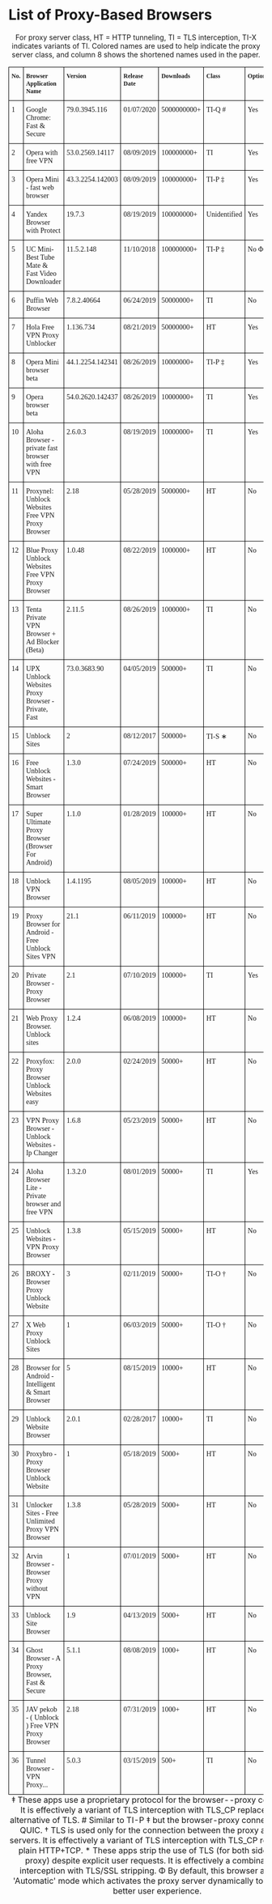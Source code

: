 <style type="text/css">
.tg  {border-collapse:collapse;border-spacing:0;}
.tg td{font-family:Arial, sans-serif;font-size:14px;padding:10px 5px;border-style:solid;border-width:1px;overflow:hidden;word-break:normal;border-color:black;}
.tg th{font-family:Arial, sans-serif;font-size:14px;font-weight:normal;padding:10px 5px;border-style:solid;border-width:1px;overflow:hidden;word-break:normal;border-color:black;}
.tg .tg-w43s{font-weight:bold;font-size:12px;font-family:"Times New Roman", Times, serif !important;;text-align:left;vertical-align:top}
.tg .tg-fia5{font-family:"Times New Roman", Times, serif !important;;text-align:left;vertical-align:top}
</style>
<h1>List of Proxy-Based Browsers</h1>
<caption align="top"> <center> For proxy server class, HT = HTTP tunneling, TI = TLS interception, TI-X indicates variants of TI. Colored names are used to help indicate the proxy server class, and column 8 shows the shortened names used in the paper.</center></caption>

<table class="tg">
  <tr>
    <th class="tg-w43s">No.</th>
    <th class="tg-w43s">Browser Application Name</th>
    <th class="tg-w43s">Version</th>
    <th class="tg-w43s">Release Date</th>
    <th class="tg-w43s">Downloads</th>
    <th class="tg-w43s">Class</th>
    <th class="tg-w43s">Optional</th>
    <th class="tg-w43s">Shortened Name</th>
  </tr>
  <tr>
    <td class="tg-fia5">1</td>
    <td class="tg-fia5">Google Chrome: Fast &amp; Secure</td>
    <td class="tg-fia5">79.0.3945.116</td>
    <td class="tg-fia5">01/07/2020</td>
    <td class="tg-fia5">5000000000+</td>
    <td class="tg-fia5">TI-Q #</td>
    <td class="tg-fia5">Yes</td>
    <td class="tg-fia5">Google Chrome</td>
  </tr>
  <tr>
    <td class="tg-fia5">2</td>
    <td class="tg-fia5">Opera with free VPN</td>
    <td class="tg-fia5">53.0.2569.14117</td>
    <td class="tg-fia5">08/09/2019</td>
    <td class="tg-fia5">100000000+</td>
    <td class="tg-fia5">TI</td>
    <td class="tg-fia5">Yes</td>
    <td class="tg-fia5">Opera</td>
  </tr>
  <tr>
    <td class="tg-fia5">3</td>
    <td class="tg-fia5">Opera Mini - fast web browser</td>
    <td class="tg-fia5">43.3.2254.142003</td>
    <td class="tg-fia5">08/09/2019</td>
    <td class="tg-fia5">100000000+</td>
    <td class="tg-fia5">TI-P ‡</td>
    <td class="tg-fia5">Yes</td>
    <td class="tg-fia5">Opera Mini</td>
  </tr>
  <tr>
    <td class="tg-fia5">4</td>
    <td class="tg-fia5">Yandex Browser with Protect</td>
    <td class="tg-fia5">19.7.3</td>
    <td class="tg-fia5">08/19/2019</td>
    <td class="tg-fia5">100000000+</td>
    <td class="tg-fia5">Unidentified</td>
    <td class="tg-fia5">Yes</td>
    <td class="tg-fia5">Yandex</td>
  </tr>
  <tr>
    <td class="tg-fia5">5</td>
    <td class="tg-fia5">UC Mini- Best Tube Mate &amp; Fast Video Downloader</td>
    <td class="tg-fia5">11.5.2.148</td>
    <td class="tg-fia5">11/10/2018</td>
    <td class="tg-fia5">100000000+</td>
    <td class="tg-fia5">TI-P ‡</td>
    <td class="tg-fia5">No Φ</td>
    <td class="tg-fia5">UC Mini</td>
  </tr>
  <tr>
    <td class="tg-fia5">6</td>
    <td class="tg-fia5">Puffin Web Browser</td>
    <td class="tg-fia5">7.8.2.40664</td>
    <td class="tg-fia5">06/24/2019</td>
    <td class="tg-fia5">50000000+</td>
    <td class="tg-fia5">TI</td>
    <td class="tg-fia5">No</td>
    <td class="tg-fia5">Puffin Browser</td>
  </tr>
  <tr>
    <td class="tg-fia5">7</td>
    <td class="tg-fia5">Hola Free VPN Proxy Unblocker</td>
    <td class="tg-fia5">1.136.734</td>
    <td class="tg-fia5">08/21/2019</td>
    <td class="tg-fia5">50000000+</td>
    <td class="tg-fia5">HT</td>
    <td class="tg-fia5">Yes</td>
    <td class="tg-fia5">Hola Browser</td>
  </tr>
  <tr>
    <td class="tg-fia5">8</td>
    <td class="tg-fia5">Opera Mini browser beta</td>
    <td class="tg-fia5">44.1.2254.142341</td>
    <td class="tg-fia5">08/26/2019</td>
    <td class="tg-fia5">10000000+</td>
    <td class="tg-fia5">TI-P ‡</td>
    <td class="tg-fia5">Yes</td>
    <td class="tg-fia5">Opera Mini Beta</td>
  </tr>
  <tr>
    <td class="tg-fia5">9</td>
    <td class="tg-fia5">Opera browser beta</td>
    <td class="tg-fia5">54.0.2620.142437</td>
    <td class="tg-fia5">08/26/2019</td>
    <td class="tg-fia5">10000000+</td>
    <td class="tg-fia5">TI</td>
    <td class="tg-fia5">Yes</td>
    <td class="tg-fia5">Opera Beta</td>
  </tr>
  <tr>
    <td class="tg-fia5">10</td>
    <td class="tg-fia5">Aloha Browser - private fast browser with free VPN</td>
    <td class="tg-fia5">2.6.0.3</td>
    <td class="tg-fia5">08/19/2019</td>
    <td class="tg-fia5">10000000+</td>
    <td class="tg-fia5">TI</td>
    <td class="tg-fia5">Yes</td>
    <td class="tg-fia5">Aloha Browser</td>
  </tr>
  <tr>
    <td class="tg-fia5">11</td>
    <td class="tg-fia5">Proxynel: Unblock Websites Free VPN Proxy Browser</td>
    <td class="tg-fia5">2.18</td>
    <td class="tg-fia5">05/28/2019</td>
    <td class="tg-fia5">5000000+</td>
    <td class="tg-fia5">HT</td>
    <td class="tg-fia5">No</td>
    <td class="tg-fia5">Proxynel Browser</td>
  </tr>
  <tr>
    <td class="tg-fia5">12</td>
    <td class="tg-fia5">Blue Proxy Unblock Websites Free VPN Proxy Browser</td>
    <td class="tg-fia5">1.0.48</td>
    <td class="tg-fia5">08/22/2019</td>
    <td class="tg-fia5">1000000+</td>
    <td class="tg-fia5">HT</td>
    <td class="tg-fia5">No</td>
    <td class="tg-fia5">Blue Proxy Browser</td>
  </tr>
  <tr>
    <td class="tg-fia5">13</td>
    <td class="tg-fia5">Tenta Private VPN Browser + Ad Blocker (Beta)</td>
    <td class="tg-fia5">2.11.5</td>
    <td class="tg-fia5">08/26/2019</td>
    <td class="tg-fia5">1000000+</td>
    <td class="tg-fia5">TI</td>
    <td class="tg-fia5">No</td>
    <td class="tg-fia5">Tenta Browser</td>
  </tr>
  <tr>
    <td class="tg-fia5">14</td>
    <td class="tg-fia5">UPX Unblock Websites Proxy Browser - Private, Fast</td>
    <td class="tg-fia5">73.0.3683.90</td>
    <td class="tg-fia5">04/05/2019</td>
    <td class="tg-fia5">500000+</td>
    <td class="tg-fia5">TI</td>
    <td class="tg-fia5">No</td>
    <td class="tg-fia5">UPX Browser</td>
  </tr>
  <tr>
    <td class="tg-fia5">15</td>
    <td class="tg-fia5">Unblock Sites</td>
    <td class="tg-fia5">2</td>
    <td class="tg-fia5">08/12/2017</td>
    <td class="tg-fia5">500000+</td>
    <td class="tg-fia5">TI-S ∗</td>
    <td class="tg-fia5">No</td>
    <td class="tg-fia5">Unblock Sites</td>
  </tr>
  <tr>
    <td class="tg-fia5">16</td>
    <td class="tg-fia5">Free Unblock Websites - Smart Browser</td>
    <td class="tg-fia5">1.3.0</td>
    <td class="tg-fia5">07/24/2019</td>
    <td class="tg-fia5">500000+</td>
    <td class="tg-fia5">HT</td>
    <td class="tg-fia5">No</td>
    <td class="tg-fia5">Unblock Smart Browser</td>
  </tr>
  <tr>
    <td class="tg-fia5">17</td>
    <td class="tg-fia5">Super Ultimate Proxy Browser (Browser For Android)</td>
    <td class="tg-fia5">1.1.0</td>
    <td class="tg-fia5">01/28/2019</td>
    <td class="tg-fia5">100000+</td>
    <td class="tg-fia5">HT</td>
    <td class="tg-fia5">No</td>
    <td class="tg-fia5">Super Browser</td>
  </tr>
  <tr>
    <td class="tg-fia5">18</td>
    <td class="tg-fia5">Unblock VPN Browser</td>
    <td class="tg-fia5">1.4.1195</td>
    <td class="tg-fia5">08/05/2019</td>
    <td class="tg-fia5">100000+</td>
    <td class="tg-fia5">HT</td>
    <td class="tg-fia5">No</td>
    <td class="tg-fia5">Unblock VPN Browser</td>
  </tr>
  <tr>
    <td class="tg-fia5">19</td>
    <td class="tg-fia5">Proxy Browser for Android - Free Unblock Sites VPN</td>
    <td class="tg-fia5">21.1</td>
    <td class="tg-fia5">06/11/2019</td>
    <td class="tg-fia5">100000+</td>
    <td class="tg-fia5">HT</td>
    <td class="tg-fia5">No</td>
    <td class="tg-fia5">Proxy Browser</td>
  </tr>
  <tr>
    <td class="tg-fia5">20</td>
    <td class="tg-fia5">Private Browser - Proxy Browser</td>
    <td class="tg-fia5">2.1</td>
    <td class="tg-fia5">07/10/2019</td>
    <td class="tg-fia5">100000+</td>
    <td class="tg-fia5">TI</td>
    <td class="tg-fia5">Yes</td>
    <td class="tg-fia5">Private Browser</td>
  </tr>
  <tr>
    <td class="tg-fia5">21</td>
    <td class="tg-fia5">Web Proxy Browser. Unblock sites</td>
    <td class="tg-fia5">1.2.4</td>
    <td class="tg-fia5">06/08/2019</td>
    <td class="tg-fia5">100000+</td>
    <td class="tg-fia5">HT</td>
    <td class="tg-fia5">No</td>
    <td class="tg-fia5">Web Proxy Browser</td>
  </tr>
  <tr>
    <td class="tg-fia5">22</td>
    <td class="tg-fia5">Proxyfox: Proxy Browser Unblock Websites easy</td>
    <td class="tg-fia5">2.0.0</td>
    <td class="tg-fia5">02/24/2019</td>
    <td class="tg-fia5">50000+</td>
    <td class="tg-fia5">HT</td>
    <td class="tg-fia5">No</td>
    <td class="tg-fia5">Proxyfox Browser</td>
  </tr>
  <tr>
    <td class="tg-fia5">23</td>
    <td class="tg-fia5">VPN Proxy Browser - Unblock Websites - Ip Changer</td>
    <td class="tg-fia5">1.6.8</td>
    <td class="tg-fia5">05/23/2019</td>
    <td class="tg-fia5">50000+</td>
    <td class="tg-fia5">HT</td>
    <td class="tg-fia5">No</td>
    <td class="tg-fia5">VPN Proxy Browser</td>
  </tr>
  <tr>
    <td class="tg-fia5">24</td>
    <td class="tg-fia5">Aloha Browser Lite - Private browser and free VPN</td>
    <td class="tg-fia5">1.3.2.0</td>
    <td class="tg-fia5">08/01/2019</td>
    <td class="tg-fia5">50000+</td>
    <td class="tg-fia5">TI</td>
    <td class="tg-fia5">Yes</td>
    <td class="tg-fia5">Aloha Browser Lite</td>
  </tr>
  <tr>
    <td class="tg-fia5">25</td>
    <td class="tg-fia5">Unblock Websites - VPN Proxy Browser</td>
    <td class="tg-fia5">1.3.8</td>
    <td class="tg-fia5">05/15/2019</td>
    <td class="tg-fia5">50000+</td>
    <td class="tg-fia5">HT</td>
    <td class="tg-fia5">No</td>
    <td class="tg-fia5">Unblock Websites</td>
  </tr>
  <tr>
    <td class="tg-fia5">26</td>
    <td class="tg-fia5">BROXY - Browser Proxy Unblock Website</td>
    <td class="tg-fia5">3</td>
    <td class="tg-fia5">02/11/2019</td>
    <td class="tg-fia5">50000+</td>
    <td class="tg-fia5">TI-O †</td>
    <td class="tg-fia5">No</td>
    <td class="tg-fia5">BROXY Browser</td>
  </tr>
  <tr>
    <td class="tg-fia5">27</td>
    <td class="tg-fia5">X Web Proxy Unblock Sites</td>
    <td class="tg-fia5">1</td>
    <td class="tg-fia5">06/03/2019</td>
    <td class="tg-fia5">50000+</td>
    <td class="tg-fia5">TI-O †</td>
    <td class="tg-fia5">No</td>
    <td class="tg-fia5">X Web Proxy</td>
  </tr>
  <tr>
    <td class="tg-fia5">28</td>
    <td class="tg-fia5">Browser for Android - Intelligent &amp; Smart Browser</td>
    <td class="tg-fia5">5</td>
    <td class="tg-fia5">08/15/2019</td>
    <td class="tg-fia5">10000+</td>
    <td class="tg-fia5">HT</td>
    <td class="tg-fia5">No</td>
    <td class="tg-fia5">Browser for Android</td>
  </tr>
  <tr>
    <td class="tg-fia5">29</td>
    <td class="tg-fia5">Unblock Website Browser</td>
    <td class="tg-fia5">2.0.1</td>
    <td class="tg-fia5">02/28/2017</td>
    <td class="tg-fia5">10000+</td>
    <td class="tg-fia5">TI</td>
    <td class="tg-fia5">No</td>
    <td class="tg-fia5">Unblock Website Browser</td>
  </tr>
  <tr>
    <td class="tg-fia5">30</td>
    <td class="tg-fia5">Proxybro - Proxy Browser Unblock Website</td>
    <td class="tg-fia5">1</td>
    <td class="tg-fia5">05/18/2019</td>
    <td class="tg-fia5">5000+</td>
    <td class="tg-fia5">HT</td>
    <td class="tg-fia5">No</td>
    <td class="tg-fia5">Proxybro</td>
  </tr>
  <tr>
    <td class="tg-fia5">31</td>
    <td class="tg-fia5">Unlocker Sites - Free Unlimited Proxy VPN Browser</td>
    <td class="tg-fia5">1.3.8</td>
    <td class="tg-fia5">05/28/2019</td>
    <td class="tg-fia5">5000+</td>
    <td class="tg-fia5">HT</td>
    <td class="tg-fia5">No</td>
    <td class="tg-fia5">Unlocker Sites</td>
  </tr>
  <tr>
    <td class="tg-fia5">32</td>
    <td class="tg-fia5">Arvin Browser - Browser Proxy without VPN</td>
    <td class="tg-fia5">1</td>
    <td class="tg-fia5">07/01/2019</td>
    <td class="tg-fia5">5000+</td>
    <td class="tg-fia5">HT</td>
    <td class="tg-fia5">No</td>
    <td class="tg-fia5">Arvin Browser</td>
  </tr>
  <tr>
    <td class="tg-fia5">33</td>
    <td class="tg-fia5">Unblock Site Browser</td>
    <td class="tg-fia5">1.9</td>
    <td class="tg-fia5">04/13/2019</td>
    <td class="tg-fia5">5000+</td>
    <td class="tg-fia5">HT</td>
    <td class="tg-fia5">No</td>
    <td class="tg-fia5">Unblock Site Browser</td>
  </tr>
  <tr>
    <td class="tg-fia5">34</td>
    <td class="tg-fia5">Ghost Browser - A Proxy Browser, Fast &amp; Secure</td>
    <td class="tg-fia5">5.1.1</td>
    <td class="tg-fia5">08/08/2019</td>
    <td class="tg-fia5">1000+</td>
    <td class="tg-fia5">HT</td>
    <td class="tg-fia5">No</td>
    <td class="tg-fia5">Ghost Browser</td>
  </tr>
  <tr>
    <td class="tg-fia5">35</td>
    <td class="tg-fia5">JAV pekob - ( Unblock ) Free VPN Proxy Browser</td>
    <td class="tg-fia5">2.18</td>
    <td class="tg-fia5">07/31/2019</td>
    <td class="tg-fia5">1000+</td>
    <td class="tg-fia5">HT</td>
    <td class="tg-fia5">No</td>
    <td class="tg-fia5">JAV pekob</td>
  </tr>
  <tr>
    <td class="tg-fia5">36</td>
    <td class="tg-fia5">Tunnel Browser - VPN Proxy...</td>
    <td class="tg-fia5">5.0.3</td>
    <td class="tg-fia5">03/15/2019</td>
    <td class="tg-fia5">500+</td>
    <td class="tg-fia5">TI</td>
    <td class="tg-fia5">No</td>
    <td class="tg-fia5">Tunnel Browser</td>
  </tr>
 
 <caption align="bottom"> <center> ‡ These apps use a proprietary protocol for the browser--proxy  connection. It is effectively a variant of TLS interception with TLS_CP replaced by an alternative of TLS.
 # Similar to TI-P ‡ but the browser-proxy connection uses QUIC.
 † TLS is used only for the connection between the proxy and Web servers. It is effectively a variant of TLS interception with TLS_CP replaced by plain HTTP+TCP. 
 * These apps strip the use of TLS (for both sides of the proxy) despite explicit user requests. It is effectively a combination of interception with TLS/SSL stripping.
 Φ By default, this browser app uses 'Automatic' mode which activates the proxy server dynamically to adjust for better user experience.</center></caption>
 
</table>
